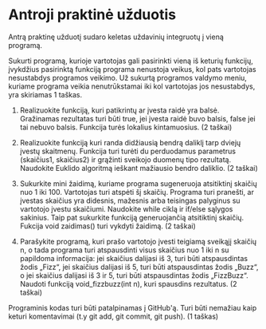# Antroji praktinė užduotis
Antrą praktinę užduotį sudaro keletas uždavinių integruotų į vieną programą.

Sukurti programą, kurioje vartotojas gali pasirinkti vieną iš keturių funkcijų, įvykdžius pasirinktą funkciją programa nenustoja veikus, kol pats vartotojas nesustabdys programos veikimo. Už sukurtą programos valdymo meniu, kuriame programa veikia nenutrūkstamai iki kol vartotojas jos nesustabdys, yra skiriamas 1 taškas. 

1. Realizuokite funkciją, kuri patikrintų ar įvesta raidė yra balsė. Gražinamas rezultatas turi būti true, jei įvesta raidė buvo balsis, false jei tai nebuvo balsis. Funkcija turės lokalius kintamuosius. (2 taškai)

2. Realizuokite funkciją kuri randa didžiausią bendrą daliklį tarp dviejų įvestų skaitmenų. Funkcija turi turėti du perduodamus parametrus (skaičius1, skaičius2) ir grąžinti sveikojo duomenų tipo rezultatą. Naudokite Euklido algoritmą ieškant mažiausio bendro daliklio. (2 taškai)

3. Sukurkite mini žaidimą, kuriame programa sugeneruoja atsitiktinį skaičių nuo 1 iki 100. Vartotojas turi atspėti šį skaičių. Programa turi pranešti, ar įvestas skaičius yra didesnis, mažesnis arba teisingas palyginus su vartotojo įvestu skaičiumi. Naudokite while ciklą ir if/else sąlygos sakinius. Taip pat sukurkite funkciją generuojančią atsitiktinį skaičių. Fukcija void zaidimas() turi vykdyti žaidimą. (2 taškai)

4. Parašykite programą, kuri prašo vartotojo įvesti teigiamą sveikąjį skaičių n, o tada programa turi atspausdinti visus skaičius nuo 1 iki n su papildoma informacija: jei skaičius dalijasi iš 3, turi būti atspausdintas žodis „Fizz“, jei skaičius dalijasi iš 5, turi būti atspausdintas žodis „Buzz“, o jei skaičius dalijasi iš 3 ir 5, turi būti atspausdintas žodis „FizzBuzz“. Naudoti funkciją void_fizzbuzz(int n), kuri spausdins rezultatus. (2 taškai)

Programinis kodas turi būti patalpinamas į GitHub'ą. Turi būti nemažiau kaip keturi komentavimai (t.y git add, git commit, git push). (1 taškas)

